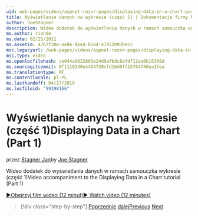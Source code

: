 ```yaml
---
uid: web-pages/videos/aspnet-razor-pages/displaying-data-in-a-chart-part-1
title: Wyświetlanie danych na wykresie (część 1) | Dokumentacja firmy Microsoft
author: JoeStagner
description: Wideo dodatek do wyświetlania danych w ramach samouczka wykresie (część 1)
ms.author: riande
ms.date: 02/25/2011
ms.assetid: 47b7f30e-ae86-46e4-b5a4-e7452093becc
msc.legacyurl: /web-pages/videos/aspnet-razor-pages/displaying-data-in-a-chart-part-1
msc.type: video
ms.openlocfilehash: ce044a9832803e24d9afbdc8efdf11ea0b15308d
ms.sourcegitcommit: 0f1119340e4464720cfd16d0ff15764746ea1fea
ms.translationtype: MT
ms.contentlocale: pl-PL
ms.lasthandoff: 04/17/2019
ms.locfileid: "59398166"
---
```

# <a name="displaying-data-in-a-chart-part-1"></a><span data-ttu-id="05ab6-103">Wyświetlanie danych na wykresie (część 1)</span><span class="sxs-lookup"><span data-stu-id="05ab6-103">Displaying Data in a Chart (Part 1)</span></span>

<span data-ttu-id="05ab6-104">przez [Stagner Jan](https://github.com/JoeStagner)</span><span class="sxs-lookup"><span data-stu-id="05ab6-104">by [Joe Stagner](https://github.com/JoeStagner)</span></span>

<span data-ttu-id="05ab6-105">Wideo dodatek do wyświetlania danych w ramach samouczka wykresie (część 1)</span><span class="sxs-lookup"><span data-stu-id="05ab6-105">Video accompaniment to the Displaying Data in a Chart tutorial (Part 1)</span></span>

[<span data-ttu-id="05ab6-106">&#9654;Obejrzyj film wideo (12 minut)</span><span class="sxs-lookup"><span data-stu-id="05ab6-106">&#9654; Watch video (12 minutes)</span></span>](https://channel9.msdn.com/Blogs/ASP-NET-Site-Videos/displaying-data-in-a-chart-part-1)

> [!div class="step-by-step"]
> <span data-ttu-id="05ab6-107">[Poprzednie](displaying-data-in-a-grid.md)
> [dalej](displaying-data-in-a-chart-part-2.md)</span><span class="sxs-lookup"><span data-stu-id="05ab6-107">[Previous](displaying-data-in-a-grid.md)
[Next](displaying-data-in-a-chart-part-2.md)</span></span>
